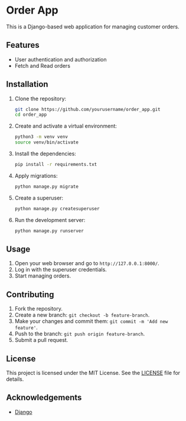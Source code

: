 # Order App

This is a Django-based web application for managing customer orders.

## Features

- User authentication and authorization
- Fetch and Read orders

## Installation

1. Clone the repository:
    ```bash
    git clone https://github.com/yourusername/order_app.git
    cd order_app
    ```

2. Create and activate a virtual environment:
    ```bash
    python3 -m venv venv
    source venv/bin/activate
    ```

3. Install the dependencies:
    ```bash
    pip install -r requirements.txt
    ```

4. Apply migrations:
    ```bash
    python manage.py migrate
    ```

5. Create a superuser:
    ```bash
    python manage.py createsuperuser
    ```

6. Run the development server:
    ```bash
    python manage.py runserver
    ```

## Usage

1. Open your web browser and go to `http://127.0.0.1:8000/`.
2. Log in with the superuser credentials.
3. Start managing orders.

## Contributing

1. Fork the repository.
2. Create a new branch: `git checkout -b feature-branch`.
3. Make your changes and commit them: `git commit -m 'Add new feature'`.
4. Push to the branch: `git push origin feature-branch`.
5. Submit a pull request.

## License

This project is licensed under the MIT License. See the [LICENSE](LICENSE) file for details.

## Acknowledgements

- [Django](https://www.djangoproject.com/)
